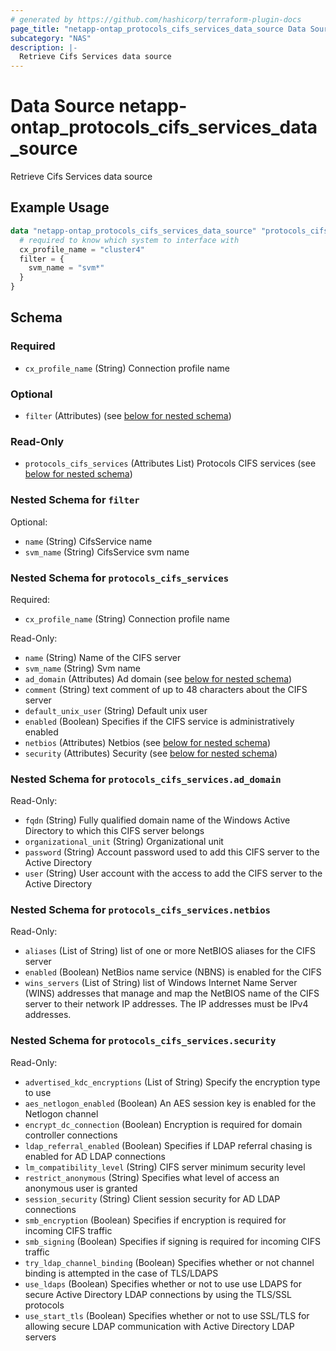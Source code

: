 ```yaml
---
# generated by https://github.com/hashicorp/terraform-plugin-docs
page_title: "netapp-ontap_protocols_cifs_services_data_source Data Source - terraform-provider-netapp-ontap"
subcategory: "NAS"
description: |-
  Retrieve Cifs Services data source
---
```


# Data Source netapp-ontap_protocols_cifs_services_data_source

Retrieve Cifs Services data source

## Example Usage
```terraform
data "netapp-ontap_protocols_cifs_services_data_source" "protocols_cifs_services" {
  # required to know which system to interface with
  cx_profile_name = "cluster4"
  filter = {
    svm_name = "svm*"
  }
}
```

<!-- schema generated by tfplugindocs -->
## Schema

### Required

- `cx_profile_name` (String) Connection profile name

### Optional

- `filter` (Attributes) (see [below for nested schema](#nestedatt--filter))

### Read-Only

- `protocols_cifs_services` (Attributes List) Protocols CIFS services (see [below for nested schema](#nestedatt--protocols_cifs_services))

<a id="nestedatt--filter"></a>
### Nested Schema for `filter`

Optional:

- `name` (String) CifsService name
- `svm_name` (String) CifsService svm name


<a id="nestedatt--protocols_cifs_services"></a>
### Nested Schema for `protocols_cifs_services`

Required:

- `cx_profile_name` (String) Connection profile name

Read-Only:

- `name` (String) Name of the CIFS server
- `svm_name` (String) Svm name
- `ad_domain` (Attributes) Ad domain (see [below for nested schema](#nestedatt--protocols_cifs_services--ad_domain))
- `comment` (String) text comment of up to 48 characters about the CIFS server
- `default_unix_user` (String) Default unix user
- `enabled` (Boolean) Specifies if the CIFS service is administratively enabled
- `netbios` (Attributes) Netbios (see [below for nested schema](#nestedatt--protocols_cifs_services--netbios))
- `security` (Attributes) Security (see [below for nested schema](#nestedatt--protocols_cifs_services--security))

<a id="nestedatt--protocols_cifs_services--ad_domain"></a>
### Nested Schema for `protocols_cifs_services.ad_domain`

Read-Only:

- `fqdn` (String) Fully qualified domain name of the Windows Active Directory to which this CIFS server belongs
- `organizational_unit` (String) Organizational unit
- `password` (String) Account password used to add this CIFS server to the Active Directory
- `user` (String) User account with the access to add the CIFS server to the Active Directory


<a id="nestedatt--protocols_cifs_services--netbios"></a>
### Nested Schema for `protocols_cifs_services.netbios`

Read-Only:

- `aliases` (List of String) list of one or more NetBIOS aliases for the CIFS server
- `enabled` (Boolean) NetBios name service (NBNS) is enabled for the CIFS
- `wins_servers` (List of String) list of Windows Internet Name Server (WINS) addresses that manage and map the NetBIOS name of the CIFS server to their network IP addresses. The IP addresses must be IPv4 addresses.


<a id="nestedatt--protocols_cifs_services--security"></a>
### Nested Schema for `protocols_cifs_services.security`

Read-Only:

- `advertised_kdc_encryptions` (List of String) Specify the encryption type to use
- `aes_netlogon_enabled` (Boolean) An AES session key is enabled for the Netlogon channel
- `encrypt_dc_connection` (Boolean) Encryption is required for domain controller connections
- `ldap_referral_enabled` (Boolean) Specifies if LDAP referral chasing is enabled for AD LDAP connections
- `lm_compatibility_level` (String) CIFS server minimum security level
- `restrict_anonymous` (String) Specifies what level of access an anonymous user is granted
- `session_security` (String) Client session security for AD LDAP connections
- `smb_encryption` (Boolean) Specifies if encryption is required for incoming CIFS traffic
- `smb_signing` (Boolean) Specifies if signing is required for incoming CIFS traffic
- `try_ldap_channel_binding` (Boolean) Specifies whether or not channel binding is attempted in the case of TLS/LDAPS
- `use_ldaps` (Boolean) Specifies whether or not to use use LDAPS for secure Active Directory LDAP connections by using the TLS/SSL protocols
- `use_start_tls` (Boolean) Specifies whether or not to use SSL/TLS for allowing secure LDAP communication with Active Directory LDAP servers


